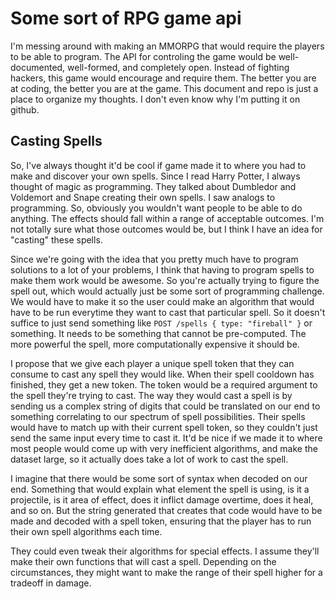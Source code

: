 # Some sort of RPG game api

I'm messing around with making an MMORPG that would require the players to be able to program. The API for controling the game would be well-documented, well-formed, and completely open. Instead of fighting hackers, this game would encourage and require them. The better you are at coding, the better you are at the game. This document and repo is just a place to organize my thoughts. I don't even know why I'm putting it on github.

## Casting Spells

So, I've always thought it'd be cool if game made it to where you had to make and discover your own spells. Since I read Harry Potter, I always thought of magic as programming. They talked about Dumbledor and Voldemort and Snape creating their own spells. I saw analogs to programming. So, obviously you wouldn't want people to be able to do anything. The effects should fall within a range of acceptable outcomes. I'm not totally sure what those outcomes would be, but I think I have an idea for "casting" these spells.

Since we're going with the idea that you pretty much have to program solutions to a lot of your problems, I think that having to program spells to make them work would be awesome. So you're actually trying to figure the spell out, which would actually just be some sort of programming challenge. We would have to make it so the user could make an algorithm that would have to be run everytime they want to cast that particular spell. So it doesn't suffice to just send something like ```POST /spells { type: "fireball" }``` or something. It needs to be something that cannot be pre-computed. The more powerful the spell, more computationally expensive it should be.

I propose that we give each player a unique spell token that they can consume to cast any spell they would like. When their spell cooldown has finished, they get a new token. The token would be a required argument to the spell they're trying to cast. The way they would cast a spell is by sending us a complex string of digits that could be translated on our end to something correlating to our spectrum of spell possibilities. Their spells would have to match up with their current spell token, so they couldn't just send the same input every time to cast it. It'd be nice if we made it to where most people would come up with very inefficient algorithms, and make the dataset large, so it actually does take a lot of work to cast the spell.

I imagine that there would be some sort of syntax when decoded on our end. Something that would explain what element the spell is using, is it a projectile, is it area of effect, does it inflict damage overtime, does it heal, and so on. But the string generated that creates that code would have to be made and decoded with a spell token, ensuring that the player has to run their own spell algorithms each time.

They could even tweak their algorithms for special effects. I assume they'll make their own functions that will cast a spell. Depending on the circumstances, they might want to make the range of their spell higher for a tradeoff in damage.
